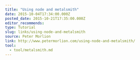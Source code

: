 ```yaml
---
title: "Using node and metalsmith"
date: 2015-10-04T17:34:00.000Z
posted_date: 2015-10-21T17:35:00.000Z
editor_recommends:
type: Tutorial
slug: links/using-node-and-metalsmith
source: Peter Morlion
link: http://www.petermorlion.com/using-node-and-metalsmith/
tool:
  - tool/metalsmith.md
---
```





